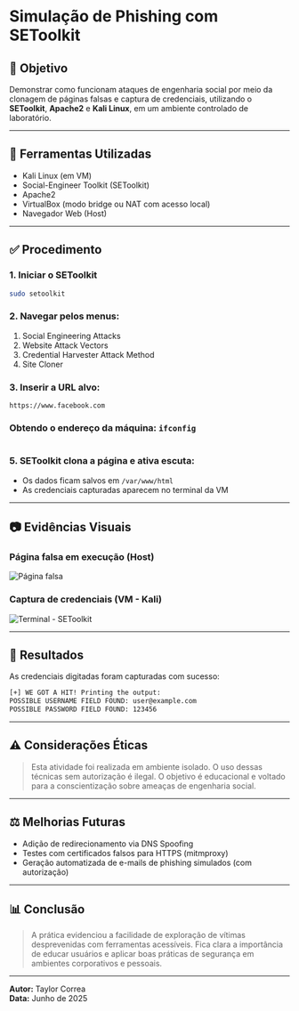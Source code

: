 # Simulação de Phishing com SEToolkit

## 🚀 Objetivo
Demonstrar como funcionam ataques de engenharia social por meio da clonagem de páginas falsas e captura de credenciais, utilizando o **SEToolkit**, **Apache2** e **Kali Linux**, em um ambiente controlado de laboratório.

---

## 📄 Ferramentas Utilizadas
- Kali Linux (em VM)
- Social-Engineer Toolkit (SEToolkit)
- Apache2
- VirtualBox (modo bridge ou NAT com acesso local)
- Navegador Web (Host)

---

## ✅ Procedimento

### 1. Iniciar o SEToolkit
```bash
sudo setoolkit
```

### 2. Navegar pelos menus:
1. Social Engineering Attacks  
2. Website Attack Vectors  
3. Credential Harvester Attack Method  
4. Site Cloner  

### 3. Inserir a URL alvo:
```
https://www.facebook.com
```

### Obtendo o endereço da máquina: ``` ifconfig ```
```
```

### 5. SEToolkit clona a página e ativa escuta:
- Os dados ficam salvos em `/var/www/html`
- As credenciais capturadas aparecem no terminal da VM

---

## 📷 Evidências Visuais

### Página falsa em execução (Host)
![Página falsa](../assets/setoolkit1.png)

### Captura de credenciais (VM - Kali)
![Terminal - SEToolkit](../assets/setoolkit_terminal_hit.png)

---

## 🔢 Resultados
As credenciais digitadas foram capturadas com sucesso:

```bash
[+] WE GOT A HIT! Printing the output:
POSSIBLE USERNAME FIELD FOUND: user@example.com
POSSIBLE PASSWORD FIELD FOUND: 123456
```

---

## ⚠️ Considerações Éticas
> Esta atividade foi realizada em ambiente isolado. O uso dessas técnicas sem autorização é ilegal. O objetivo é educacional e voltado para a conscientização sobre ameaças de engenharia social.

---

## ⚖️ Melhorias Futuras
- Adição de redirecionamento via DNS Spoofing
- Testes com certificados falsos para HTTPS (mitmproxy)
- Geração automatizada de e-mails de phishing simulados (com autorização)

---

## 📊 Conclusão
> A prática evidenciou a facilidade de exploração de vítimas desprevenidas com ferramentas acessíveis. 
> Fica clara a importância de educar usuários e aplicar boas práticas de segurança em ambientes corporativos e pessoais.

---

**Autor:** Taylor Correa  
**Data:** Junho de 2025
